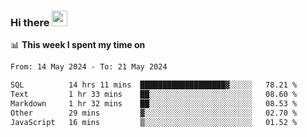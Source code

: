 ### Hi there <a href="https://www.gautamkrishnar.com/"><img src="https://media.giphy.com/media/hvRJCLFzcasrR4ia7z/giphy.gif" width="25px"></a>

📊 **This week I spent my time on**

<!--START_SECTION:waka-->

```txt
From: 14 May 2024 - To: 21 May 2024

SQL          14 hrs 11 mins  ███████████████████▓░░░░░   78.21 %
Text         1 hr 33 mins    ██░░░░░░░░░░░░░░░░░░░░░░░   08.60 %
Markdown     1 hr 32 mins    ██░░░░░░░░░░░░░░░░░░░░░░░   08.53 %
Other        29 mins         ▓░░░░░░░░░░░░░░░░░░░░░░░░   02.70 %
JavaScript   16 mins         ▒░░░░░░░░░░░░░░░░░░░░░░░░   01.52 %
```

<!--END_SECTION:waka-->
